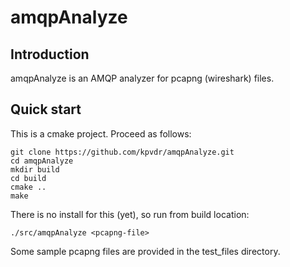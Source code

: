 <!--

Licensed to the Apache Software Foundation (ASF) under one
or more contributor license agreements.  See the NOTICE file
distributed with this work for additional information
regarding copyright ownership.  The ASF licenses this file
to you under the Apache License, Version 2.0 (the
"License"); you may not use this file except in compliance
with the License.  You may obtain a copy of the License at

  http://www.apache.org/licenses/LICENSE-2.0

Unless required by applicable law or agreed to in writing,
software distributed under the License is distributed on an
"AS IS" BASIS, WITHOUT WARRANTIES OR CONDITIONS OF ANY
KIND, either express or implied.  See the License for the
specific language governing permissions and limitations
under the License.

-->

# amqpAnalyze

## Introduction

amqpAnalyze is an AMQP analyzer for pcapng (wireshark) files.

## Quick start

This is a cmake project. Proceed as follows:

```
git clone https://github.com/kpvdr/amqpAnalyze.git
cd amqpAnalyze
mkdir build
cd build
cmake ..
make
```
  
There is no install for this (yet), so run from build location:

```
./src/amqpAnalyze <pcapng-file>
```

Some sample pcapng files are provided in the test_files directory.
